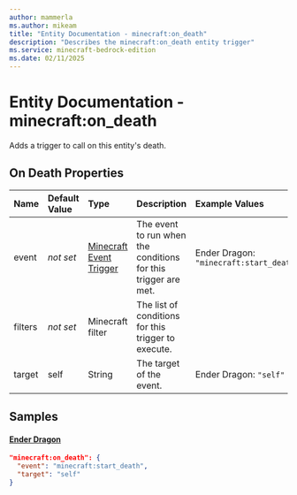 ```yaml
---
author: mammerla
ms.author: mikeam
title: "Entity Documentation - minecraft:on_death"
description: "Describes the minecraft:on_death entity trigger"
ms.service: minecraft-bedrock-edition
ms.date: 02/11/2025 
---
```


# Entity Documentation - minecraft:on_death

Adds a trigger to call on this entity's death.


## On Death Properties

|Name       |Default Value |Type |Description |Example Values |
|:----------|:-------------|:----|:-----------|:------------- |
| event | *not set* | [Minecraft Event Trigger](../Definitions/NestedTables/triggers.md) | The event to run when the conditions for this trigger are met. | Ender Dragon: `"minecraft:start_death"` | 
| filters | *not set* | Minecraft filter | The list of conditions for this trigger to execute. |  | 
| target | self | String | The target of the event. | Ender Dragon: `"self"` | 

## Samples

#### [Ender Dragon](https://github.com/Mojang/bedrock-samples/tree/preview/behavior_pack/entities/ender_dragon.json)


```json
"minecraft:on_death": {
  "event": "minecraft:start_death",
  "target": "self"
}
```

